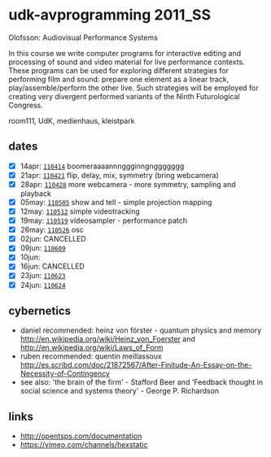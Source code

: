 udk-avprogramming 2011_SS
=========================

Olofsson: Audiovisual Performance Systems

In this course we write computer programs for interactive editing and processing of sound and video material for live performance contexts. These programs can be used for exploring different strategies for performing film and sound: prepare one element as a linear track, play/assemble/perform the other live. Such strategies will be employed for creating very divergent performed variants of the Ninth Futurological Congress.

room111, UdK, medienhaus, kleistpark

dates
-----
- [x] 14apr: [`110414`](https://github.com/redFrik/udk05-Audiovisual_Performance_Systems/blob/master/110414) boomeraaaannnggginngnggggggg
- [x] 21apr: [`110421`](https://github.com/redFrik/udk05-Audiovisual_Performance_Systems/blob/master/110421) flip, delay, mix, symmetry (bring webcamera)
- [x] 28apr: [`110428`](https://github.com/redFrik/udk05-Audiovisual_Performance_Systems/blob/master/110428) more webcamera - more symmetry, sampling and playback
- [x] 05may: [`110505`](https://github.com/redFrik/udk05-Audiovisual_Performance_Systems/blob/master/110505) show and tell - simple projection mapping
- [x] 12may: [`110512`](https://github.com/redFrik/udk05-Audiovisual_Performance_Systems/blob/master/110512) simple videotracking
- [x] 19may: [`110519`](https://github.com/redFrik/udk05-Audiovisual_Performance_Systems/blob/master/110519) videosampler - performance patch
- [x] 26may: [`110526`](https://github.com/redFrik/udk05-Audiovisual_Performance_Systems/blob/master/110526) osc
- [x] 02jun: CANCELLED
- [x] 09jun: [`110609`](https://github.com/redFrik/udk05-Audiovisual_Performance_Systems/blob/master/110609)
- [x] 10jun: 
- [x] 16jun: CANCELLED
- [x] 23jun: [`110623`](https://github.com/redFrik/udk05-Audiovisual_Performance_Systems/blob/master/110623)
- [x] 24jun: [`110624`](https://github.com/redFrik/udk05-Audiovisual_Performance_Systems/blob/master/110624)

cybernetics
-----------
* daniel recommended: heinz von förster - quantum physics and memory <http://en.wikipedia.org/wiki/Heinz_von_Foerster> and <http://en.wikipedia.org/wiki/Laws_of_Form>
* ruben recommended: quentin meillassoux <http://es.scribd.com/doc/21872567/After-Finitude-An-Essay-on-the-Necessity-of-Contingency>
* see also: 'the brain of the firm' - Stafford Beer and 'Feedback thought in social science and systems theory' - George P. Richardson

links
-----
* <http://opentsps.com/documentation>
* <https://vimeo.com/channels/hexstatic>